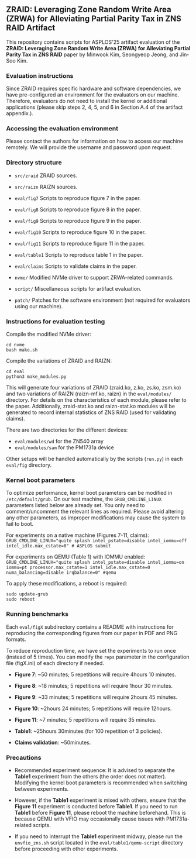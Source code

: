 ## ZRAID: Leveraging Zone Random Write Area (ZRWA) for Alleviating Partial Parity Tax in ZNS RAID Artifact 

This repository contains scripts for ASPLOS'25 artifact evaluation of the **ZRAID: Leveraging Zone Random Write Area (ZRWA) for Alleviating Partial Parity Tax in ZNS RAID** paper by Minwook Kim, Seongyeop Jeong, and Jin-Soo Kim.

### Evaluation instructions 

Since ZRAID requires specific hardware and software dependencies, we have pre-configured an environment for the evaluators on our machine. Therefore, evaluators do not need to install the kernel or additional applications (please skip steps 2, 4, 5, and 6 in Section A.4 of the artifact appendix.).

### Accessing the evaluation environment

Please contact the authors for information on how to access our machine remotely. We will provide the username and password upon request.

### Directory structure 

* `src/zraid` ZRAID sources.
* `src/raizn` RAIZN sources.

* `eval/fig7` Scripts to reproduce figure 7 in the paper.
* `eval/fig8` Scripts to reproduce figure 8 in the paper.
* `eval/fig9` Scripts to reproduce figure 9 in the paper.
* `eval/fig10` Scripts to reproduce figure 10 in the paper.
* `eval/fig11` Scripts to reproduce figure 11 in the paper.
* `eval/table1` Scripts to reproduce table 1 in the paper.
* `eval/claims` Scripts to validate claims in the paper.

* `nvme/` Modified NVMe driver to support ZRWA-related commands.
* `script/` Miscellaneous scripts for artifact evaluation.
* `patch/` Patches for the software environment (not required for evaluators using our machine).

### Instructions for evaluation testing 

Compile the modified NVMe driver:
```
cd nvme
bash make.sh
```

Compile the variations of ZRAID and RAIZN:
```
cd eval
python3 make_modules.py
```

This will generate four variations of ZRAID (zraid.ko, z.ko, zs.ko, zsm.ko) and two variations of RAIZN (raizn-mf.ko, raizn) in the `eval/modules/` directory. For details on the characteristics of each module, please refer to the paper. Additionally, zraid-stat.ko and raizn-stat.ko modules will be generated to record internal statistics of ZNS RAID (used for validating claims).

There are two directories for the different devices:
* `eval/modules/wd` for the ZN540 array
* `eval/modules/sam` for the PM1731a device

Other setups will be handled automatically by the scripts (`run.py`) in each `eval/fig` directory.

### Kernel boot parameters
To optimize performance, kernel boot parameters can be modified in `/etc/default/grub`. On our test machine, the `GRUB_CMDLINE_LINUX` parameters listed below are already set. You only need to comment/uncomment the relevant lines as required. Please avoid altering any other parameters, as improper modifications may cause the system to fail to boot.

For experiments on a native machine (Figures 7-11, claims):
`GRUB_CMDLINE_LINUX="quite splash intel_pstate=disable intel_iommu=off intel_idle.max_cstate=0" # ASPLOS submit`       

For experiments on QEMU (Table 1) with IOMMU enabled:
`GRUB_CMDLINE_LINUX="quite splash intel_pstate=disable intel_iommu=on iommu=pt processor.max_cstate=1 intel_idle.max_cstate=0 numa_balancing=disable irqbalance=0" #qemu`                                                

To apply these modifications, a reboot is required:
```
sudo update-grub
sudo reboot
```

### Running benchmarks 

Each `eval/figX` subdirectory contains a README with instructions for reproducing the corresponding figures from our paper in PDF and PNG formats.

To reduce reproduction time, we have set the experiments to run once (instead of 5 times). You can modify the `reps` parameter in the configuration file (figX.ini) of each directory if needed.

* **Figure 7**: ~50 minutes; 5 repetitions will require 4hours 10 minutes.
>
* **Figure 8**: ~18 minutes; 5 repetitions will require 1hour 30 minutes.
>
* **Figure 9**: ~33 minutes; 5 repetitions will require 2hours 45 minutes.
> 
* **Figure 10**: ~2hours 24 minutes; 5 repetitions will require 12hours.
> 
* **Figure 11**: ~7 minutes; 5 repetitions will require 35 minutes.
> 
* **Table1**: ~25hours 30minutes (for 100 repetition of 3 policies).
>
* **Claims validation**: ~50minutes.


### Precautions
- Recommended experiment sequence: It is advised to separate the **Table1** experiment from the others (the order does not matter). Modifying the kernel boot parameters is recommended when switching between experiments.

- However, if the **Table1** experiment is mixed with others, ensure that the **Figure 11** experiment is conducted before **Table1**. If you need to run **Table1** before **Figure 11**, please reboot the machine beforehand. This is because QEMU with VFIO may occasionally cause issues with PM1731a-related scripts.

- If you need to interrupt the **Table1** experiment midway, please run the `unvfio_zns.sh` script located in the `eval/table1/qemu-script` directory before proceeding with other experiments.
